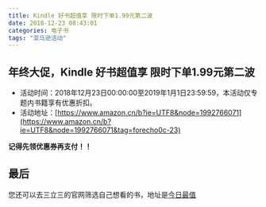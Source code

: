 ```yaml
---
title: Kindle 好书超值享 限时下单1.99元第二波
date: 2018-12-23 08:43:01
categories: 电子书
tags: "亚马逊活动"
---
```


## 年终大促，Kindle 好书超值享 限时下单1.99元第二波

- 活动时间：2018年12月23日00:00:00至2019年1月1日23:59:59，本活动仅专题内书籍享有优惠折扣。
- 活动地址：[https://www.amazon.cn/b?ie=UTF8&node=1992766071](https://www.amazon.cn/b?ie=UTF8&node=1992766071&tag=forecho0c-23)

**记得先领优惠券再支付！！**


## 最后

您还可以去三立三的官网筛选自己想看的书，地址是[今日最值](https://3li3.com/book/day?date=)
